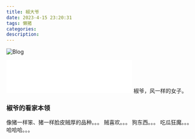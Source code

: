 ```yaml
---
title: 椒大爷
date: 2023-4-15 23:20:31
tags: 懒猪
categories:
description:
---
```

![Blog](/images/feizhu.jpeg)
<iframe frameborder="no" border="0" marginwidth="0" marginheight="0" width=330 height=86 src="//music.163.com/outchain/player?type=2&id=480579393&auto=1&height=66"></iframe>
椒爷，风一样的女子。
<!--more-->

### 椒爷的看家本领
像猪一样笨、猪一样脸皮贼厚的品种。。。
贼喜欢。。。
狗东西。。。
吃瓜狂魔。。。
哈哈哈。。。


